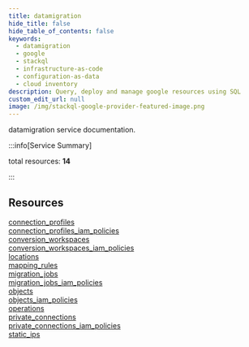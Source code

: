 ```yaml
---
title: datamigration
hide_title: false
hide_table_of_contents: false
keywords:
  - datamigration
  - google
  - stackql
  - infrastructure-as-code
  - configuration-as-data
  - cloud inventory
description: Query, deploy and manage google resources using SQL
custom_edit_url: null
image: /img/stackql-google-provider-featured-image.png
---
```


datamigration service documentation.

:::info[Service Summary]

total resources: __14__  

:::

## Resources
<div class="row">
<div class="providerDocColumn">
<a href="/services/datamigration/connection_profiles/">connection_profiles</a><br />
<a href="/services/datamigration/connection_profiles_iam_policies/">connection_profiles_iam_policies</a><br />
<a href="/services/datamigration/conversion_workspaces/">conversion_workspaces</a><br />
<a href="/services/datamigration/conversion_workspaces_iam_policies/">conversion_workspaces_iam_policies</a><br />
<a href="/services/datamigration/locations/">locations</a><br />
<a href="/services/datamigration/mapping_rules/">mapping_rules</a><br />
<a href="/services/datamigration/migration_jobs/">migration_jobs</a>
</div>
<div class="providerDocColumn">
<a href="/services/datamigration/migration_jobs_iam_policies/">migration_jobs_iam_policies</a><br />
<a href="/services/datamigration/objects/">objects</a><br />
<a href="/services/datamigration/objects_iam_policies/">objects_iam_policies</a><br />
<a href="/services/datamigration/operations/">operations</a><br />
<a href="/services/datamigration/private_connections/">private_connections</a><br />
<a href="/services/datamigration/private_connections_iam_policies/">private_connections_iam_policies</a><br />
<a href="/services/datamigration/static_ips/">static_ips</a>
</div>
</div>